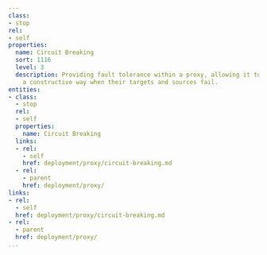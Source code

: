 ```yaml
---
class:
- stop
rel:
- self
properties:
  name: Circuit Breaking
  sort: 1116
  level: 3
  description: Providing fault tolerance within a proxy, allowing it to respond in
    a constructive way when their targets and sources fail.
entities:
- class:
  - stop
  rel:
  - self
  properties:
    name: Circuit Breaking
  links:
  - rel:
    - self
    href: deployment/proxy/circuit-breaking.md
  - rel:
    - parent
    href: deployment/proxy/
links:
- rel:
  - self
  href: deployment/proxy/circuit-breaking.md
- rel:
  - parent
  href: deployment/proxy/
...
```

